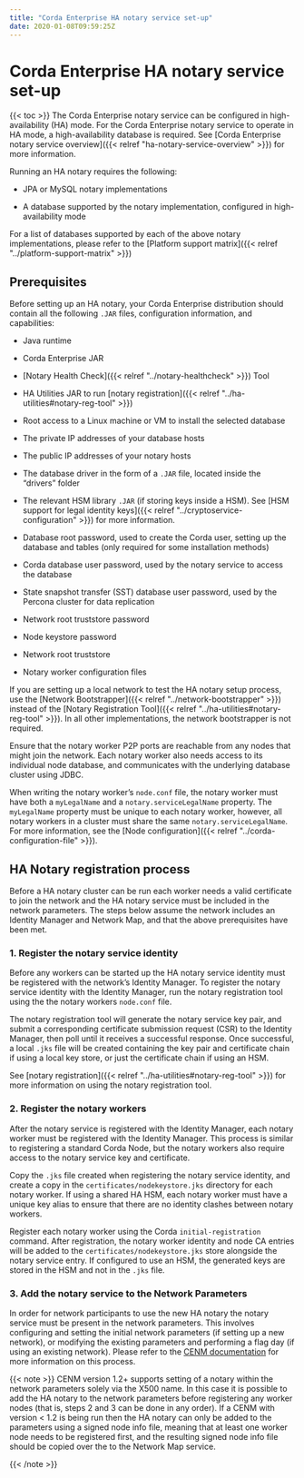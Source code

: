 ```yaml
---
title: "Corda Enterprise HA notary service set-up"
date: 2020-01-08T09:59:25Z
---
```



# Corda Enterprise HA notary service set-up

{{< toc >}}
The Corda Enterprise notary service can be configured in high-availability (HA) mode. For the Corda Enterprise notary
            service to operate in HA mode, a high-availability database is required. See [Corda Enterprise notary service overview]({{< relref "ha-notary-service-overview" >}}) for more information.

Running an HA notary requires the following:


* JPA or MySQL notary implementations


* A database supported by the notary implementation, configured in high-availability mode


For a list of databases supported by each of the above notary implementations, please refer to the [Platform support matrix]({{< relref "../platform-support-matrix" >}})


## Prerequisites
Before setting up an HA notary, your Corda Enterprise distribution should contain all the following `.JAR` files,
                configuration information, and capabilities:


* Java runtime


* Corda Enterprise JAR


* [Notary Health Check]({{< relref "../notary-healthcheck" >}}) Tool


* HA Utilities JAR to run [notary registration]({{< relref "../ha-utilities#notary-reg-tool" >}})


* Root access to a Linux machine or VM to install the selected database


* The private IP addresses of your database hosts


* The public IP addresses of your notary hosts


* The database driver in the form of a `.JAR` file, located inside the “drivers” folder


* The relevant HSM library `.JAR` (if storing keys inside a HSM). See [HSM support for legal identity keys]({{< relref "../cryptoservice-configuration" >}}) for more information.


* Database root password, used to create the Corda user, setting up the database and tables (only required for some installation methods)


* Corda database user password, used by the notary service to access the database


* State snapshot transfer (SST) database user password, used by the Percona cluster for data replication


* Network root truststore password


* Node keystore password


* Network root truststore


* Notary worker configuration files


If you are setting up a local network to test the HA notary setup process, use the [Network Bootstrapper]({{< relref "../network-bootstrapper" >}})
                instead of the [Notary Registration Tool]({{< relref "../ha-utilities#notary-reg-tool" >}}). In all other implementations, the network bootstrapper is not required.

Ensure that the notary worker P2P ports are reachable from any nodes that might join the network. Each notary worker also
                needs access to its individual node database, and communicates with the underlying database cluster using JDBC.

When writing the notary worker’s `node.conf` file, the notary worker must have both a `myLegalName` and a `notary.serviceLegalName`
                property. The `myLegalName` property must be unique to each notary worker, however, all notary workers in a cluster
                must share the same `notary.serviceLegalName`. For more information, see the [Node configuration]({{< relref "../corda-configuration-file" >}}).


## HA Notary registration process
Before a HA notary cluster can be run each worker needs a valid certificate to join the network and the HA notary
                service must be included in the network parameters. The steps below assume the network includes an Identity Manager and
                Network Map, and that the above prerequisites have been met.


### 1. Register the notary service identity
Before any workers can be started up the HA notary service identity must be registered with the network’s Identity Manager.
                    To register the notary service identity with the Identity Manager, run the notary registration tool using the the notary
                    workers `node.conf` file.

The notary registration tool will generate the notary service key pair, and submit a corresponding certificate submission
                    request (CSR) to the Identity Manager, then poll until it receives a successful response. Once successful, a local `.jks`
                    file will be created containing the key pair and certificate chain if using a local key store, or just the certificate
                    chain if using an HSM.

See [notary registration]({{< relref "../ha-utilities#notary-reg-tool" >}}) for more information on using the notary registration tool.


### 2. Register the notary workers
After the notary service is registered with the Identity Manager, each notary worker must be registered with the Identity
                    Manager. This process is similar to registering a standard Corda Node, but the notary workers also require access to the
                    notary service key and certificate.

Copy the `.jks` file created when registering the notary service identity, and create a copy in the `certificates/nodekeystore.jks`
                    directory for each notary worker. If using a shared HA HSM, each notary worker must have a unique key alias to ensure
                    that there are no identity clashes between notary workers.

Register each notary worker using the Corda `initial-registration` command. After registration, the notary worker
                    identity and node CA entries will be added to the `certificates/nodekeystore.jks` store alongside the notary service
                    entry. If configured to use an HSM, the generated keys are stored in the HSM and not in the `.jks` file.


### 3. Add the notary service to the Network Parameters
In order for network participants to use the new HA notary the notary service must be present in the network parameters. This involves
                    configuring and setting the initial network parameters (if setting up a new network), or modifying the existing parameters and performing a
                    flag day (if using an existing network). Please refer to the [CENM documentation](https://docs.cenm.r3.com/) for more information on this
                    process.


{{< note >}}
CENM version 1.2+ supports setting of a notary within the network parameters solely via the X500 name. In this case it is possible to
                        add the HA notary to the network parameters before registering any worker nodes (that is, steps 2 and 3 can be done in any order). If a
                        CENM with version < 1.2 is being run then the HA notary can only be added to the parameters using a signed node info file, meaning that
                        at least one worker node needs to be registered first, and the resulting signed node info file should be copied over the to the Network
                        Map service.


{{< /note >}}

